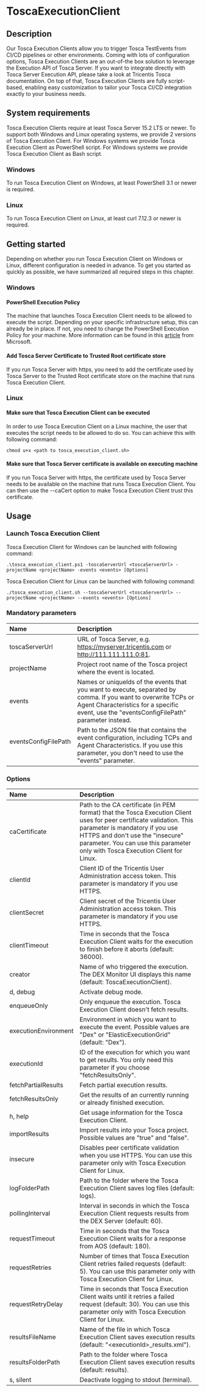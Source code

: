 # ToscaExecutionClient

## Description
Our Tosca Execution Clients allow you to trigger Tosca TestEvents from CI/CD pipelines or other environments. Coming with lots of configuration options, Tosca Execution Clients are an out-of-the box solution to leverage the Execution API of Tosca Server. If you want to integrate directly with Tosca Server Execution API, please take a look at Tricentis Tosca documentation. On top of that, Tosca Execution Clients are fully script-based, enabling easy customization to tailor your Tosca CI/CD integration exactly to your business needs.

## System requirements
Tosca Execution Clients require at least Tosca Server 15.2 LTS or newer. To support both Windows and Linux operating systems, we provide 2 versions of Tosca Execution Client. For Windows systems we provide Tosca Execution Client as PowerShell script. For Windows systems we provide Tosca Execution Client as Bash script.

### Windows
To run Tosca Execution Client on Windows, at least PowerShell 3.1 or newer is required.

### Linux
To run Tosca Execution Client on Linux, at least curl 7.12.3 or newer is required.

## Getting started
Depending on whether you run Tosca Execution Client on Windows or Linux, different configuration is needed in advance. To get you started as quickly as possible, we have summarized all required steps in this chapter. 

### Windows
#### PowerShell Execution Policy
The machine that launches Tosca Execution Client needs to be allowed to execute the script. Depending on your specific infrastructure setup, this can already be in place. If not, you need to change the PowerShell Execution Policy for your machine. More information can be found in this [article](https://docs.microsoft.com/en-us/powershell/module/microsoft.powershell.security/set-executionpolicy?view=powershell-7.2) from Microsoft. 

#### Add Tosca Server Certificate to Trusted Root certificate store
If you run Tosca Server with https, you need to add the certificate used by Tosca Server to the Trusted Root certificate store on the machine that runs Tosca Execution Client. 

### Linux
#### Make sure that Tosca Execution Client can be executed
In order to use Tosca Execution Client on a Linux machine, the user that executes the script needs to be allowed to do so. You can achieve this with following command:

```
chmod u+x <path to tosca_execution_client.sh>
```

#### Make sure that Tosca Server certificate is available on executing machine
If you run Tosca Server with https, the certificate used by Tosca Server needs to be available on the machine that runs Tosca Execution Client. You can then use the --caCert option to make Tosca Execution Client trust this certificate.   

## Usage

### Launch Tosca Execution Client
Tosca Execution Client for Windows can be launched with following command:
```
.\tosca_execution_client.ps1 -toscaServerUrl <toscaServerUrl> -projectName <projectName> -events <events> [Options]
```
Tosca Execution Client for Linux can be launched with following command:
```
./tosca_execution_client.sh --toscaServerUrl <toscaServerUrl> --projectName <projectName> --events <events> [Options]
```
### Mandatory parameters

| Name                  | Description   
| :-------------------- | :------------ 
| toscaServerUrl        | URL of Tosca Server, e.g. https://myserver.tricentis.com or http://111.111.111.0:81. 
| projectName           | Project root name of the Tosca project where the event is located.      
| events                | Names or uniqueIds of the events that you want to execute, separated by comma. If you want to overwrite TCPs or Agent Characteristics for a specific event, use the "eventsConfigFilePath" parameter instead.      
| eventsConfigFilePath &nbsp; &nbsp;  | Path to the JSON file that contains the event configuration, including TCPs and Agent Characteristics. If you use this parameter, you don't need to use the "events" parameter.

### Options
| Name                  | Description   
| :-------------------- | :------------ 
| caCertificate         | Path to the CA certificate (in PEM format) that the Tosca Execution Client uses for peer certificate validation. This parameter is mandatory if you use HTTPS and don't use the "insecure" parameter. You can use this parameter only with Tosca Execution Client for Linux.
| clientId              | Client ID of the Tricentis User Administration access token. This parameter is mandatory if you use HTTPS.
| clientSecret          | Client secret of the Tricentis User Administration access token. This parameter is mandatory if you use HTTPS.
| clientTimeout         | Time in seconds that the Tosca Execution Client waits for the execution to finish before it aborts (default: 36000).
| creator               | Name of who triggered the execution. The DEX Monitor UI displays this name (default: ToscaExecutionClient).
| d, debug              | Activate debug mode.
| enqueueOnly           | Only enqueue the execution. Tosca Execution Client doesn't fetch results.
| executionEnvironment  | Environment in which you want to execute the event. Possible values are "Dex" or "ElasticExecutionGrid" (default: "Dex").
| executionId           | ID of the execution for which you want to get results. You only need this parameter if you choose "fetchResultsOnly".
| fetchPartialResults   | Fetch partial execution results.
| fetchResultsOnly      | Get the results of an currently running or already finished execution.
| h, help               | Get usage information for the Tosca Execution Client.
| importResults         | Import results into your Tosca project. Possible values are "true" and "false".
| insecure              | Disables peer certificate validation when you use HTTPS. You can use this parameter only with Tosca Execution Client for Linux.
| logFolderPath         | Path to the folder where the Tosca Execution Client saves log files (default: logs).
| pollingInterval       | Interval in seconds in which the Tosca Execution Client requests results from the DEX Server (default: 60).
| requestTimeout        | Time in seconds that the Tosca Execution Client waits for a response from AOS (default: 180).
| requestRetries        | Number of times that Tosca Execution Client retries failed requests (default: 5). You can use this parameter only with Tosca Execution Client for Linux.
| requestRetryDelay     | Time in seconds that Tosca Execution Client waits until it retries a failed request (default: 30). You can use this parameter only with Tosca Execution Client for Linux.
| resultsFileName       | Name of the file in which Tosca Execution Client saves execution results (default: "\<executionId\>_results.xml").
| resultsFolderPath     | Path to the folder where Tosca Execution Client saves execution results (default: results).
| s, silent             | Deactivate logging to stdout (terminal).




